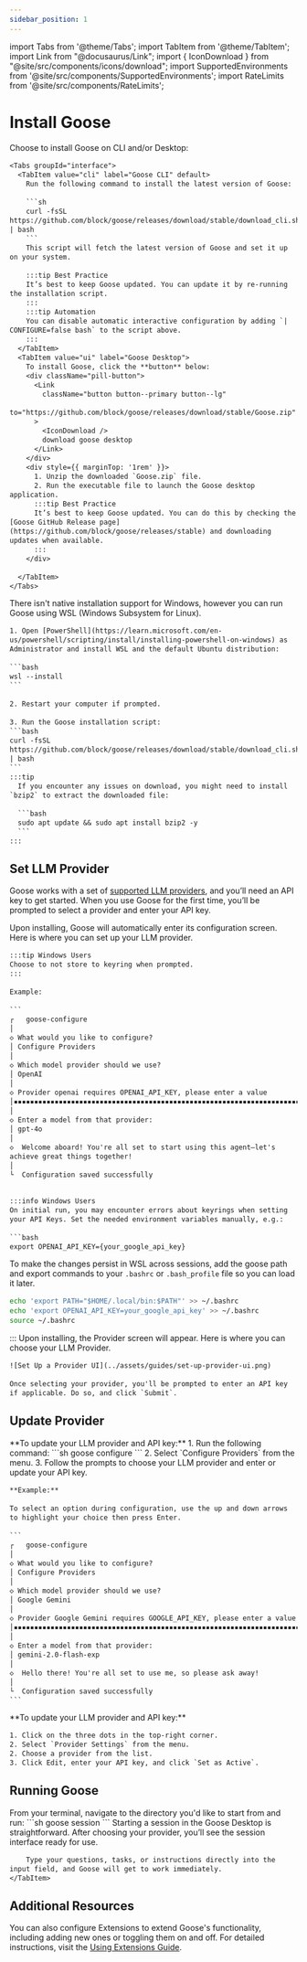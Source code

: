 ```yaml
---
sidebar_position: 1
---
```

import Tabs from '@theme/Tabs';
import TabItem from '@theme/TabItem';
import Link from "@docusaurus/Link";
import { IconDownload } from "@site/src/components/icons/download";
import SupportedEnvironments from '@site/src/components/SupportedEnvironments';
import RateLimits from '@site/src/components/RateLimits';


# Install Goose

<SupportedEnvironments />

<Tabs>
  <TabItem value="mac-linux" label="macOS | Linux" default>
    Choose to install Goose on CLI and/or Desktop:

    <Tabs groupId="interface">
      <TabItem value="cli" label="Goose CLI" default>
        Run the following command to install the latest version of Goose:

        ```sh
        curl -fsSL https://github.com/block/goose/releases/download/stable/download_cli.sh | bash
        ```
        This script will fetch the latest version of Goose and set it up on your system.

        :::tip Best Practice
        It’s best to keep Goose updated. You can update it by re-running the installation script.
        :::
        :::tip Automation
        You can disable automatic interactive configuration by adding `| CONFIGURE=false bash` to the script above.
        :::
      </TabItem>
      <TabItem value="ui" label="Goose Desktop">
        To install Goose, click the **button** below:
        <div className="pill-button">
          <Link
            className="button button--primary button--lg"
            to="https://github.com/block/goose/releases/download/stable/Goose.zip"
          >
            <IconDownload />
            download goose desktop
          </Link>
        </div>
        <div style={{ marginTop: '1rem' }}>
          1. Unzip the downloaded `Goose.zip` file.
          2. Run the executable file to launch the Goose desktop application.
          :::tip Best Practice
          It’s best to keep Goose updated. You can do this by checking the [Goose GitHub Release page](https://github.com/block/goose/releases/stable) and downloading updates when available.
          :::
        </div>

      </TabItem>
    </Tabs>

  </TabItem>

  <TabItem value="windows" label="Windows">
    There isn't native installation support for Windows, however you can run Goose using WSL (Windows Subsystem for Linux).

    1. Open [PowerShell](https://learn.microsoft.com/en-us/powershell/scripting/install/installing-powershell-on-windows) as Administrator and install WSL and the default Ubuntu distribution:

    ```bash
    wsl --install
    ```

    2. Restart your computer if prompted.

    3. Run the Goose installation script:
    ```bash
    curl -fsSL https://github.com/block/goose/releases/download/stable/download_cli.sh | bash
    ```
    :::tip
      If you encounter any issues on download, you might need to install `bzip2` to extract the downloaded file:

      ```bash
      sudo apt update && sudo apt install bzip2 -y
      ```
    :::
  </TabItem>

</Tabs>



## Set LLM Provider
Goose works with a set of [supported LLM providers][providers], and you’ll need an API key to get started. When you use Goose for the first time, you’ll be prompted to select a provider and enter your API key.

<Tabs groupId="interface">
  <TabItem value="cli" label="Goose CLI" default>
    Upon installing, Goose will automatically enter its configuration screen. Here is where you can set up your LLM provider.

    :::tip Windows Users
    Choose to not store to keyring when prompted.
    :::

    Example:

    ```
    ┌   goose-configure
    │
    ◇ What would you like to configure?
    │ Configure Providers
    │
    ◇ Which model provider should we use?
    │ OpenAI
    │
    ◇ Provider openai requires OPENAI_API_KEY, please enter a value
    │▪▪▪▪▪▪▪▪▪▪▪▪▪▪▪▪▪▪▪▪▪▪▪▪▪▪▪▪▪▪▪▪▪▪▪▪▪▪▪▪▪▪▪▪▪▪▪▪▪▪▪▪▪▪▪▪▪▪▪▪▪▪▪▪▪▪▪▪▪▪▪▪▪▪▪▪▪
    │
    ◇ Enter a model from that provider:
    │ gpt-4o
    │
    ◇  Welcome aboard! You're all set to start using this agent—let's achieve great things together!
    │
    └  Configuration saved successfully
  ```

  :::info Windows Users
  On initial run, you may encounter errors about keyrings when setting your API Keys. Set the needed environment variables manually, e.g.:

  ```bash
  export OPENAI_API_KEY={your_google_api_key}
  ```

  To make the changes persist in WSL across sessions, add the goose path and export commands to your `.bashrc` or `.bash_profile` file so you can load it later.

  ```bash
  echo 'export PATH="$HOME/.local/bin:$PATH"' >> ~/.bashrc
  echo 'export OPENAI_API_KEY=your_google_api_key' >> ~/.bashrc
  source ~/.bashrc
  ```
  :::
  </TabItem>
  <TabItem value="ui" label="Goose Desktop">
    Upon installing, the Provider screen will appear. Here is where you can choose your LLM Provider.

    ![Set Up a Provider UI](../assets/guides/set-up-provider-ui.png)

    Once selecting your provider, you'll be prompted to enter an API key if applicable. Do so, and click `Submit`.
  </TabItem>
</Tabs>

## Update Provider
<Tabs groupId="interface">
  <TabItem value="cli" label="Goose CLI" default>
    **To update your LLM provider and API key:**
    1. Run the following command:
    ```sh
    goose configure
    ```
    2. Select `Configure Providers` from the menu.
    3. Follow the prompts to choose your LLM provider and enter or update your API key.

    **Example:**

    To select an option during configuration, use the up and down arrows to highlight your choice then press Enter.

    ```
    ┌   goose-configure
    │
    ◇ What would you like to configure?
    │ Configure Providers
    │
    ◇ Which model provider should we use?
    │ Google Gemini
    │
    ◇ Provider Google Gemini requires GOOGLE_API_KEY, please enter a value
    │▪▪▪▪▪▪▪▪▪▪▪▪▪▪▪▪▪▪▪▪▪▪▪▪▪▪▪▪▪▪▪▪▪▪▪▪▪▪▪▪▪▪▪▪▪▪▪▪▪▪▪▪▪▪▪▪▪▪▪▪▪▪▪▪▪▪▪▪▪▪▪▪▪▪▪▪▪
    │
    ◇ Enter a model from that provider:
    │ gemini-2.0-flash-exp
    │
    ◇  Hello there! You're all set to use me, so please ask away!
    │
    └  Configuration saved successfully
    ```
  </TabItem>
  <TabItem value="ui" label="Goose Desktop">
  **To update your LLM provider and API key:**

    1. Click on the three dots in the top-right corner.
    2. Select `Provider Settings` from the menu.
    2. Choose a provider from the list.
    3. Click Edit, enter your API key, and click `Set as Active`.

  </TabItem>
</Tabs>

<RateLimits />

## Running Goose

<Tabs groupId="interface">
    <TabItem value="cli" label="Goose CLI" default>
        From your terminal, navigate to the directory you'd like to start from and run:
        ```sh
        goose session
        ```
    </TabItem>
    <TabItem value="ui" label="Goose Desktop">
        Starting a session in the Goose Desktop is straightforward. After choosing your provider, you’ll see the session interface ready for use.

        Type your questions, tasks, or instructions directly into the input field, and Goose will get to work immediately.
    </TabItem>
</Tabs>

## Additional Resources

You can also configure Extensions to extend Goose's functionality, including adding new ones or toggling them on and off. For detailed instructions, visit the [Using Extensions Guide][using-extensions].

[using-extensions]: /docs/getting-started/using-extensions
[providers]: /docs/getting-started/providers
[handling-rate-limits]: /docs/guides/handling-llm-rate-limits-with-goose
[mcp]: https://www.anthropic.com/news/model-context-protocol
